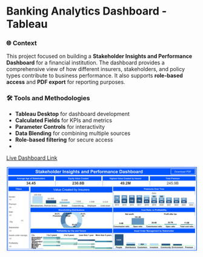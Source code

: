# Banking Analytics Dashboard - Tableau

### **🌐 Context**
This project focused on building a **Stakeholder Insights and Performance Dashboard** for a financial institution. The dashboard provides a comprehensive view of how different insurers, stakeholders, and policy types contribute to business performance. It also supports **role-based access** and **PDF export** for reporting purposes.
### **🛠️ Tools and Methodologies**
- **Tableau Desktop** for dashboard development
- **Calculated Fields** for KPIs and metrics
- **Parameter Controls** for interactivity
- **Data Blending** for combining multiple sources
- **Role-based filtering** for secure access
- <br/>
[Live Dashboard Link](https://public.tableau.com/views/TableauBankingDataAnalytics/Dashboard?:language=en-US&:sid=&:redirect=auth&:display_count=n&:origin=viz_share_link)

![screenshot](/Dashboard.png)

